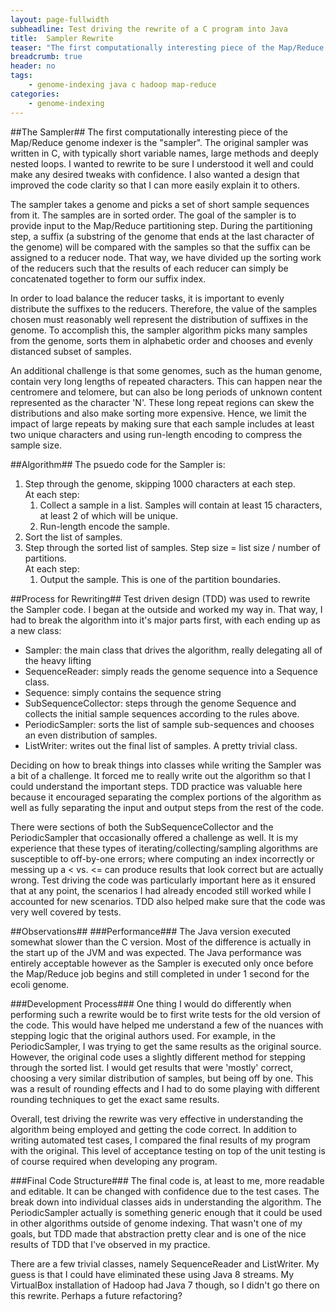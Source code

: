 ```yaml
---
layout: page-fullwidth
subheadline: Test driving the rewrite of a C program into Java
title:  Sampler Rewrite
teaser: "The first computationally interesting piece of the Map/Reduce genome indexer is the 'sampler'. The original sampler was written in C, with typically short variable names, large methods and deeply nested loops. I wanted to rewrite to be sure I understood it well and could make any desired tweaks with confidence. I also wanted a design that improved the code clarity so that I can more easily explain it to others."
breadcrumb: true
header: no
tags:
    - genome-indexing java c hadoop map-reduce
categories:
    - genome-indexing
---
```

##The Sampler##
The first computationally interesting piece of the Map/Reduce genome indexer is the "sampler". The original sampler was written in C, with typically short variable names, large methods and deeply nested loops. I wanted to rewrite to be sure I understood it well and could make any desired tweaks with confidence. I also wanted a design that improved the code clarity so that I can more easily explain it to others.

The sampler takes a genome and picks a set of short sample sequences from it. The samples are in sorted order. The goal of the sampler is to provide input to the Map/Reduce partitioning step. During the partitioning step, a suffix (a substring of the genome that ends at the last character of the genome) will be compared with the samples so that the suffix can be assigned to a reducer node. That way, we have divided up the sorting work of the reducers such that the results of each reducer can simply be concatenated together to form our suffix index.

In order to load balance the reducer tasks, it is important to evenly distribute the suffixes to the reducers. Therefore, the value of the samples chosen must reasonably well represent the distribution of suffixes in the genome. To accomplish this, the sampler algorithm picks many samples from the genome, sorts them in alphabetic order and chooses and evenly distanced subset of samples.

An additional challenge is that some genomes, such as the human genome, contain very long lengths of repeated characters. This can happen near the centromere and telomere, but can also be long periods of unknown content represented as the character 'N'. These long repeat regions can skew the distributions and also make sorting more expensive. Hence, we limit the impact of large repeats by making sure that each sample includes at least two unique characters and using run-length encoding to compress the sample size.

##Algorithm##
The psuedo code for the Sampler is:
<ol>
  <li>
    Step through the genome, skipping 1000 characters at each step.<br>At each step:
	<ol>
	  <li>
	    Collect a sample in a list. Samples will contain at least 15 characters, at least 2 of which will be unique.
	  </li>
	  <li>
	    Run-length encode the sample.
	  </li>
	</ol>
  </li>
  <li>
    Sort the list of samples.
  </li>
  <li>
    Step through the sorted list of samples. Step size = list size / number of partitions.<br>At each step:
	<ol>
	  <li>
	    Output the sample. This is one of the partition boundaries.
	  </li>
	</ol>
  </li>
</ol>

##Process for Rewriting##
Test driven design (TDD) was used to rewrite the Sampler code. I began at the outside and worked my way in. That way, I had to break the algorithm into it's major parts first, with each ending up as a new class:
<ul>
  <li>Sampler: the main class that drives the algorithm, really delegating all of the heavy lifting</li>
  <li>SequenceReader: simply reads the genome sequence into a Sequence class.</li>
  <li>Sequence: simply contains the sequence string</li>
  <li>SubSequenceCollector: steps through the genome Sequence and collects the initial sample sequences according to the rules above.</li>
  <li>PeriodicSampler: sorts the list of sample sub-sequences and chooses an even distribution of samples.</li>
  <li>ListWriter: writes out the final list of samples. A pretty trivial class.</li>
</ul>

Deciding on how to break things into classes while writing the Sampler was a bit of a challenge. It forced me to really write out the algorithm so that I could understand the important steps. TDD practice was valuable here because it encouraged separating the complex portions of the algorithm as well as fully separating the input and output steps from the rest of the code.

There were sections of both the SubSequenceCollector and the PeriodicSampler that occasionally offered a challenge as well. It is my experience that these types of iterating/collecting/sampling algorithms are susceptible to off-by-one errors; where computing an index incorrectly or messing up a < vs. <= can produce results that look correct but are actually wrong. Test driving the code was particularly important here as it ensured that at any point, the scenarios I had already encoded still worked while I accounted for new scenarios. TDD also helped make sure that the code was very well covered by tests.

##Observations##
###Performance###
The Java version executed somewhat slower than the C version. Most of the difference is actually in the start up of the JVM and was expected. The Java performance was entirely acceptable however as the Sampler is executed only once before the Map/Reduce job begins and still completed in under 1 second for the ecoli genome.

###Development Process###
One thing I would do differently when performing such a rewrite would be to first write tests for the old version of the code. This would have helped me understand a few of the nuances with stepping logic that the original authors used. For example, in the PeriodicSampler, I was trying to get the same results as the original source. However, the original code uses a slightly different method for stepping through the sorted list. I would get results that were 'mostly' correct, choosing a very similar distribution of samples, but being off by one. This was a result of rounding effects and I had to do some playing with different rounding techniques to get the exact same results.

Overall, test driving the rewrite was very effective in understanding the algorithm being employed and getting the code correct. In addition to writing automated test cases, I compared the final results of my program with the original. This level of acceptance testing on top of the unit testing is of course required when developing any program.

###Final Code Structure###
The final code is, at least to me, more readable and editable. It can be changed with confidence due to the test cases. The break down into individual classes aids in understanding the algorithm. The PeriodicSampler actually is something generic enough that it could be used in other algorithms outside of genome indexing. That wasn't one of my goals, but TDD made that abstraction pretty clear and is one of the nice results of TDD that I've observed in my practice.

There are a few trivial classes, namely SequenceReader and ListWriter. My guess is that I could have eliminated these using Java 8 streams. My VirtualBox installation of Hadoop had Java 7 though, so I didn't go there on this rewrite. Perhaps a future refactoring?